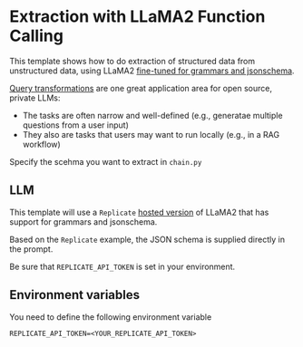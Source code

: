 # Extraction with LLaMA2 Function Calling

This template shows how to do extraction of structured data from unstructured data, using LLaMA2 [fine-tuned for grammars and jsonschema](https://replicate.com/andreasjansson/llama-2-13b-chat-gguf).

[Query transformations](https://blog.langchain.dev/query-transformations/) are one great application area for open source, private LLMs:

* The tasks are often narrow and well-defined (e.g., generatae multiple questions from a user input)
* They also are tasks that users may want to run locally (e.g., in a RAG workflow)

Specify the scehma you want to extract in `chain.py`

##  LLM

This template will use a `Replicate` [hosted version](https://replicate.com/andreasjansson/llama-2-13b-chat-gguf) of LLaMA2 that has support for grammars and jsonschema. 

Based on the `Replicate` example, the JSON schema is supplied directly in the prompt.

Be sure that `REPLICATE_API_TOKEN` is set in your environment.

## Environment variables

You need to define the following environment variable

```shell
REPLICATE_API_TOKEN=<YOUR_REPLICATE_API_TOKEN>
```
